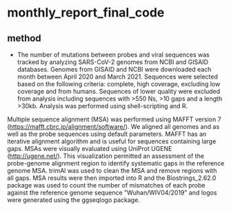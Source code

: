# monthly_report_final_code

## method
* The number of mutations between probes and viral sequences was tracked by analyzing SARS-CoV-2 genomes from NCBI and GISAID databases. Genomes from GISAID and NCBI were downloaded each month between April 2020 and March 2021. Sequences were selected based on the following criteria: complete, high coverage, excluding low coverage and from humans. Sequences of lower quality were excluded from analysis including sequences with >550 Ns, >10 gaps and a length >30kb. Analysis was performed using shell-scripting and R.

Multiple sequence alignment (MSA) was performed using MAFFT version 7 (https://mafft.cbrc.jp/alignment/software/). We aligned all genomes and as well as the probe sequences using default parameters. MAFFT has an iterative alignment algorithm and is useful for sequences containing large gaps. MSAs were visually evaluated using UniProt UGENE (http://ugene.net/). This visualization permitted an assessment of the probe-genome alignment region to identify systematic gaps in the reference genome MSA. trimAl was used to clean the MSA and remove regions with all gaps. MSA results were then imported into R and the Biostrings_2.62.0 package was used to count the number of mismatches of each probe against the reference genome sequence "Wuhan/WIV04/2019" and logos were generated using the ggseqlogo package.



